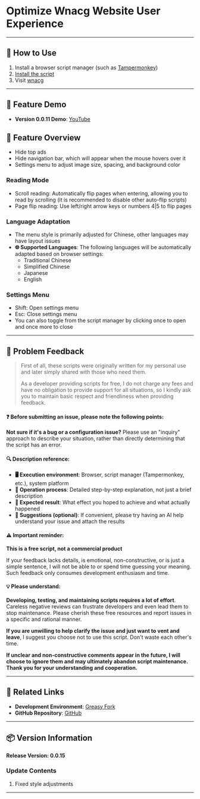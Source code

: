 # **Optimize Wnacg Website User Experience**

---

## **👻 How to Use**

1. Install a browser script manager (such as [Tampermonkey](https://chrome.google.com/webstore/detail/tampermonkey/dhdgffkkebhmkfjojejmpbldmpobfkfo))
2. [Install the script](https://update.greasyfork.org/scripts/472726/wnacg%20%E5%84%AA%E5%8C%96.user.js)
3. Visit [wnacg](https://www.wnacg.com/)

---

## **👀 Feature Demo**

- **Version 0.0.11 Demo**: [YouTube](https://www.youtube.com/watch?v=UaJ2rz7QVKM)

## **📜 Feature Overview**
- Hide top ads
- Hide navigation bar, which will appear when the mouse hovers over it
- Settings menu to adjust image size, spacing, and background color

### **Reading Mode**
- Scroll reading: Automatically flip pages when entering, allowing you to read by scrolling (it is recommended to disable other auto-flip scripts)
- Page flip reading: Use left/right arrow keys or numbers 4|5 to flip pages

### **Language Adaptation**
- The menu style is primarily adjusted for Chinese, other languages may have layout issues
- **🌐 Supported Languages**: The following languages will be automatically adapted based on browser settings:
  - Traditional Chinese
  - Simplified Chinese
  - Japanese
  - English

### **Settings Menu**
- Shift: Open settings menu
- Esc: Close settings menu
- You can also toggle from the script manager by clicking once to open and once more to close

---

## 📣 Problem Feedback

> First of all, these scripts were originally written for my personal use and later simply shared with those who need them.
>
> As a developer providing scripts for free, I do not charge any fees and have no obligation to provide support for all situations, so I kindly ask you to maintain basic respect and friendliness when providing feedback.

#### ❓ Before submitting an issue, please note the following points:

**Not sure if it's a bug or a configuration issue?** Please use an "inquiry" approach to describe your situation, rather than directly determining that the script has an error.

#### 🔍 Description reference:

- **🖥️ Execution environment**: Browser, script manager (Tampermonkey, etc.), system platform
- **🧭 Operation process**: Detailed step-by-step explanation, not just a brief description
- **🎯 Expected result**: What effect you hoped to achieve and what actually happened
- **🤖 Suggestions (optional)**: If convenient, please try having an AI help understand your issue and attach the results

#### ⚠️ Important reminder:

**This is a free script, not a commercial product**

If your feedback lacks details, is emotional, non-constructive, or is just a simple sentence, I will not be able to or spend time guessing your meaning. Such feedback only consumes development enthusiasm and time.

#### 💡 Please understand:

**Developing, testing, and maintaining scripts requires a lot of effort**. Careless negative reviews can frustrate developers and even lead them to stop maintenance. Please cherish these free resources and report issues in a specific and rational manner.

**If you are unwilling to help clarify the issue and just want to vent and leave**, I suggest you choose not to use this script. Don't waste each other's time.

**If unclear and non-constructive comments appear in the future, I will choose to ignore them and may ultimately abandon script maintenance. Thank you for your understanding and cooperation.**

---

## **🔗 Related Links**

- **Development Environment**: [Greasy Fork](https://greasyfork.org/zh-TW/users/989635-canaan-hs)  
- **GitHub Repository**: [GitHub](https://github.com/Canaan-HS/MonkeyScript/tree/main/WnacgOptimization)

---

## **📦 Version Information**

**Release Version: 0.0.15**

### **Update Contents**
1. Fixed style adjustments

---